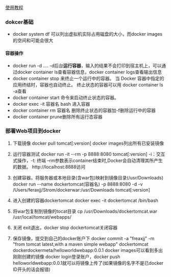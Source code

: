 [使用教程](https://yeasy.gitbooks.io/docker_practice/image/list.html)
### dokcer基础
- docker system df
可以列出虚拟机实际占用磁盘的大小，而docker images的空间和可能会很大
#### 容器操作
- docker run -d ....
-d后台**运行容器**，输入的结果不会打印到宿主机上，可以通过docker container ls查看容器信息，docker container logs查看输出信息
- docker container stop 来终止一个运行中的容器。
当 Docker 容器中指定的应用终结时，容器也自动终止。
终止状态的容器可以用 docker container ls -a查看
- docker container start 命令来启动终止状态的容器。
- docker exec -it 容器名 bash
进入容器
- docker container rm  容器名  删除终止状态的容器加-f删除运行中的容器
- docker container prune删除所有运行态容器

### 部署Web项目到docker
1. 下载镜像
docker pull tomcat[:version]
docker images列出所有已安装镜像

2. 运行容器测试
docker run -it --rm -p 8888:8080 tomcat[:version]
-i：交互式操作，-t: 终端
–rm参数表示container结束时,Docker会自动清理其所产生的数据。
http://localhost:8888访问


3. 创建容器，将服务器或本地目录(含war包)映射到镜像目录(/usr/Downloads)
docker run --name dockertomcat(容器名) -p 8888:8080 -d -v /Users/feraxjj/Strom/dockerwar:/usr/Downloads tomcat[:version]
 
4. 进入创建的容器dockertomcat
docker exec -it dockertomcat /bin/bash

5. 将war包复制到镜像的tocat目录
cp /usr/Downloads/dockertomcat.war /usr/local/tomcat/webapps/

6. 关闭
exit退出，docker stop dockertomcat关闭容器

7. 保存镜像，提交到自己的docker账户下
docker commit -a "freaxjj" -m "from tomcat latest,with a maven simple webapp" dockertomcat dockerdockermeta/helloworldwebapp:0.0.1
docker images可以看到多出刚刚创建的镜像
docker login登录账户，docker push helloworldwebapp:0.0.1就可以将镜像上传了(如果镜像的名字不是已docker ID开头的话会报错)